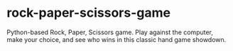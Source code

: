 # rock-paper-scissors-game
Python-based Rock, Paper, Scissors game. Play against the computer, make your choice, and see who wins in this classic hand game showdown.
